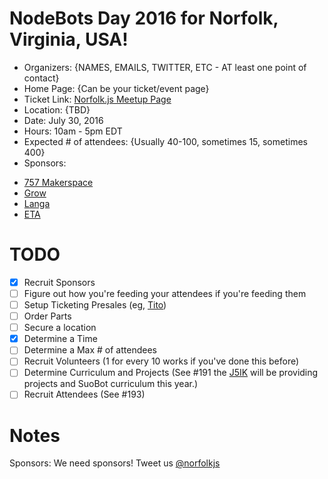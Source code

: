 # NodeBots Day 2016 for Norfolk, Virginia, USA!

 - Organizers: {NAMES, EMAILS, TWITTER, ETC - AT least one point of contact}
 - Home Page: {Can be your ticket/event page}
 - Ticket Link: [Norfolk.js Meetup Page](http://www.meetup.com/NorfolkJS/events/228925845/)
 - Location: {TBD}
 - Date: July 30, 2016
 - Hours: 10am - 5pm EDT
 - Expected # of attendees: {Usually 40-100, sometimes 15, sometimes 400}
 - Sponsors:
  * [757 Makerspace](http://www.757makerspace.com)
  * [Grow](http://www.thisisgrow.com)
  * [Langa](http://www.langa.io)
  * [ETA](http://www.eta.im)

# TODO

 - [x] Recruit Sponsors
 - [ ] Figure out how you're feeding your attendees if you're feeding them
 - [ ] Setup Ticketing Presales (eg, [Tito](https://ti.to/))
 - [ ] Order Parts
 - [ ] Secure a location
 - [x] Determine a Time
 - [ ] Determine a Max # of attendees
 - [ ] Recruit Volunteers (1 for every 10 works if you've done this before)
 - [ ] Determine Curriculum and Projects (See #191 the [J5IK](https://www.sparkfun.com/nodebots2016) will be providing projects and SuoBot curriculum this year.)
 - [ ] Recruit Attendees (See #193)

# Notes

Sponsors: We need sponsors! Tweet us [@norfolkjs](https://twitter.com/norfolkjs)
